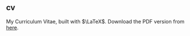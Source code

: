 ## cv

My Curriculum Vitae, built with $\LaTeX$. Download the PDF version from [here](https://reznakt.github.io/cv/).
